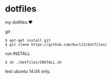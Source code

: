 # dotfiles
my dotfiles.❤️

git

    $ apt-get install git
    $ git clone https://github.com/6uclz1/dotfiles/

run INSTALL

    $ sh ./dotfiles/INSTALL.sh
    


test ubuntu 14.04 only.
